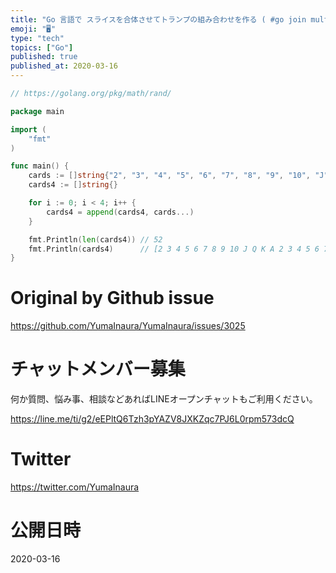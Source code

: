 ```yaml
---
title: "Go 言語で スライスを合体させてトランプの組み合わせを作る ( #go join multiple string slice n time"
emoji: "🖥"
type: "tech"
topics: ["Go"]
published: true
published_at: 2020-03-16
---
```


```go
// https://golang.org/pkg/math/rand/

package main

import (
	"fmt"
)

func main() {
	cards := []string{"2", "3", "4", "5", "6", "7", "8", "9", "10", "J", "Q", "K", "A"}
	cards4 := []string{}

	for i := 0; i < 4; i++ {
		cards4 = append(cards4, cards...)
	}

	fmt.Println(len(cards4)) // 52
	fmt.Println(cards4)      // [2 3 4 5 6 7 8 9 10 J Q K A 2 3 4 5 6 7 8 9 10 J Q K A 2 3 4 5 6 7 8 9 10 J Q K A 2 3 4 5 6 7 8 9 10 J Q K A]
}

```

# Original by Github issue

https://github.com/YumaInaura/YumaInaura/issues/3025








<!-- Update From Qiita API -->

# チャットメンバー募集


何か質問、悩み事、相談などあればLINEオープンチャットもご利用ください。

https://line.me/ti/g2/eEPltQ6Tzh3pYAZV8JXKZqc7PJ6L0rpm573dcQ





# Twitter


https://twitter.com/YumaInaura


<!-- Update From Qiita API -->



# 公開日時

2020-03-16
